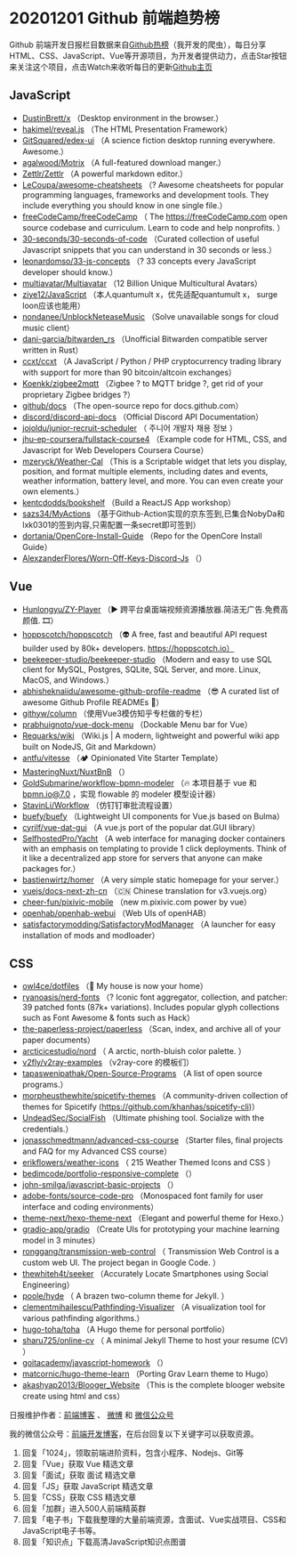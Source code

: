 # 20201201 Github 前端趋势榜

Github 前端开发日报栏目数据来自[Github热榜](http://news.caibaojian.com.cn/)（我开发的爬虫），每日分享HTML、CSS、JavaScript、Vue等开源项目，为开发者提供动力，点击Star按钮来关注这个项目，点击Watch来收听每日的更新[Github主页](https://github.com/kujian/githubTrending)
## JavaScript

* [DustinBrett/x](https://github.com/DustinBrett/x) （Desktop environment in the browser.）
* [hakimel/reveal.js](https://github.com/hakimel/reveal.js) （The HTML Presentation Framework）
* [GitSquared/edex-ui](https://github.com/GitSquared/edex-ui) （A science fiction desktop running everywhere. Awesome.）
* [agalwood/Motrix](https://github.com/agalwood/Motrix) （A full-featured download manger.）
* [Zettlr/Zettlr](https://github.com/Zettlr/Zettlr) （A powerful markdown editor.）
* [LeCoupa/awesome-cheatsheets](https://github.com/LeCoupa/awesome-cheatsheets) （? Awesome cheatsheets for popular programming languages, frameworks and development tools. They include everything you should know in one single file.）
* [freeCodeCamp/freeCodeCamp](https://github.com/freeCodeCamp/freeCodeCamp) （
        The <a href="https://freeCodeCamp.com">https://freeCodeCamp.com</a> open source codebase and curriculum. Learn to code and help nonprofits.
      ）
* [30-seconds/30-seconds-of-code](https://github.com/30-seconds/30-seconds-of-code) （Curated collection of useful Javascript snippets that you can understand in 30 seconds or less.）
* [leonardomso/33-js-concepts](https://github.com/leonardomso/33-js-concepts) （? 33 concepts every JavaScript developer should know.）
* [multiavatar/Multiavatar](https://github.com/multiavatar/Multiavatar) （12 Billion Unique Multicultural Avatars）
* [ziye12/JavaScript](https://github.com/ziye12/JavaScript) （本人quantumult x，优先适配quantumult x， surge loon应该也能用）
* [nondanee/UnblockNeteaseMusic](https://github.com/nondanee/UnblockNeteaseMusic) （Solve unavailable songs for cloud music client）
* [dani-garcia/bitwarden_rs](https://github.com/dani-garcia/bitwarden_rs) （Unofficial Bitwarden compatible server written in Rust）
* [ccxt/ccxt](https://github.com/ccxt/ccxt) （A JavaScript / Python / PHP cryptocurrency trading library with support for more than 90 bitcoin/altcoin exchanges）
* [Koenkk/zigbee2mqtt](https://github.com/Koenkk/zigbee2mqtt) （Zigbee ? to MQTT bridge ?, get rid of your proprietary Zigbee bridges ?）
* [github/docs](https://github.com/github/docs) （The open-source repo for docs.github.com）
* [discord/discord-api-docs](https://github.com/discord/discord-api-docs) （Official Discord API Documentation）
* [jojoldu/junior-recruit-scheduler](https://github.com/jojoldu/junior-recruit-scheduler) （
        주니어 개발자 채용 정보
      ）
* [jhu-ep-coursera/fullstack-course4](https://github.com/jhu-ep-coursera/fullstack-course4) （Example code for HTML, CSS, and Javascript for Web Developers Coursera Course）
* [mzeryck/Weather-Cal](https://github.com/mzeryck/Weather-Cal) （This is a Scriptable widget that lets you display, position, and format multiple elements, including dates and events, weather information, battery level, and more. You can even create your own elements.）
* [kentcdodds/bookshelf](https://github.com/kentcdodds/bookshelf) （Build a ReactJS App workshop）
* [sazs34/MyActions](https://github.com/sazs34/MyActions) （基于Github-Action实现的京东签到,已集合NobyDa和lxk0301的签到内容,只需配置一条secret即可签到）
* [dortania/OpenCore-Install-Guide](https://github.com/dortania/OpenCore-Install-Guide) （Repo for the OpenCore Install Guide）
* [AlexzanderFlores/Worn-Off-Keys-Discord-Js](https://github.com/AlexzanderFlores/Worn-Off-Keys-Discord-Js) （）

## Vue

* [Hunlongyu/ZY-Player](https://github.com/Hunlongyu/ZY-Player) （▶️ 跨平台桌面端视频资源播放器.简洁无广告.免费高颜值. &#x1f39e;）
* [hoppscotch/hoppscotch](https://github.com/hoppscotch/hoppscotch) （&#x1f47d; A free, fast and beautiful API request builder used by 80k+ developers. https://hoppscotch.io）
* [beekeeper-studio/beekeeper-studio](https://github.com/beekeeper-studio/beekeeper-studio) （Modern and easy to use SQL client for MySQL, Postgres, SQLite, SQL Server, and more. Linux, MacOS, and Windows.）
* [abhisheknaiidu/awesome-github-profile-readme](https://github.com/abhisheknaiidu/awesome-github-profile-readme) （&#x1f60e; A curated list of awesome Github Profile READMEs &#x1f4dd;）
* [githyw/column](https://github.com/githyw/column) （使用Vue3模仿知乎专栏做的专栏）
* [prabhuignoto/vue-dock-menu](https://github.com/prabhuignoto/vue-dock-menu) （Dockable Menu bar for Vue）
* [Requarks/wiki](https://github.com/Requarks/wiki) （Wiki.js | A modern, lightweight and powerful wiki app built on NodeJS, Git and Markdown）
* [antfu/vitesse](https://github.com/antfu/vitesse) （&#x1f3d5; Opinionated Vite Starter Template）
* [MasteringNuxt/NuxtBnB](https://github.com/MasteringNuxt/NuxtBnB) （）
* [GoldSubmarine/workflow-bpmn-modeler](https://github.com/GoldSubmarine/workflow-bpmn-modeler) （&#x1f525; 本项目基于 vue 和 bpmn.io@7.0 ，实现 flowable 的 modeler 模型设计器）
* [StavinLi/Workflow](https://github.com/StavinLi/Workflow) （仿钉钉审批流程设置）
* [buefy/buefy](https://github.com/buefy/buefy) （Lightweight UI components for Vue.js based on Bulma）
* [cyrilf/vue-dat-gui](https://github.com/cyrilf/vue-dat-gui) （A vue.js port of the popular dat.GUI library）
* [SelfhostedPro/Yacht](https://github.com/SelfhostedPro/Yacht) （A web interface for managing docker containers with an emphasis on templating to provide 1 click deployments. Think of it like a decentralized app store for servers that anyone can make packages for.）
* [bastienwirtz/homer](https://github.com/bastienwirtz/homer) （A very simple static homepage for your server.）
* [vuejs/docs-next-zh-cn](https://github.com/vuejs/docs-next-zh-cn) （&#x1f1e8;&#x1f1f3; Chinese translation for v3.vuejs.org）
* [cheer-fun/pixivic-mobile](https://github.com/cheer-fun/pixivic-mobile) （new m.pixivic.com power by vue）
* [openhab/openhab-webui](https://github.com/openhab/openhab-webui) （Web UIs of openHAB）
* [satisfactorymodding/SatisfactoryModManager](https://github.com/satisfactorymodding/SatisfactoryModManager) （A launcher for easy installation of mods and modloader）

## CSS

* [owl4ce/dotfiles](https://github.com/owl4ce/dotfiles) （&#x1f3e1; My house is now your home）
* [ryanoasis/nerd-fonts](https://github.com/ryanoasis/nerd-fonts) （? Iconic font aggregator, collection, and patcher: 39 patched fonts (87k+ variations). Includes popular glyph collections such as Font Awesome &amp; fonts such as Hack）
* [the-paperless-project/paperless](https://github.com/the-paperless-project/paperless) （Scan, index, and archive all of your paper documents）
* [arcticicestudio/nord](https://github.com/arcticicestudio/nord) （
        A arctic, north-bluish color palette.
      ）
* [v2fly/v2ray-examples](https://github.com/v2fly/v2ray-examples) （v2ray-core 的模板们）
* [tapaswenipathak/Open-Source-Programs](https://github.com/tapaswenipathak/Open-Source-Programs) （A list of open source programs.）
* [morpheusthewhite/spicetify-themes](https://github.com/morpheusthewhite/spicetify-themes) （A community-driven collection of themes for Spicetify (https://github.com/khanhas/spicetify-cli)）
* [UndeadSec/SocialFish](https://github.com/UndeadSec/SocialFish) （Ultimate phishing tool. Socialize with the credentials.）
* [jonasschmedtmann/advanced-css-course](https://github.com/jonasschmedtmann/advanced-css-course) （Starter files, final projects and FAQ for my Advanced CSS course）
* [erikflowers/weather-icons](https://github.com/erikflowers/weather-icons) （
        215 Weather Themed Icons and CSS
      ）
* [bedimcode/portfolio-responsive-complete](https://github.com/bedimcode/portfolio-responsive-complete) （）
* [john-smilga/javascript-basic-projects](https://github.com/john-smilga/javascript-basic-projects) （）
* [adobe-fonts/source-code-pro](https://github.com/adobe-fonts/source-code-pro) （Monospaced font family for user interface and coding environments）
* [theme-next/hexo-theme-next](https://github.com/theme-next/hexo-theme-next) （Elegant and powerful theme for Hexo.）
* [gradio-app/gradio](https://github.com/gradio-app/gradio) （Create UIs for prototyping your machine learning model in 3 minutes）
* [ronggang/transmission-web-control](https://github.com/ronggang/transmission-web-control) （
        Transmission Web Control is a custom web UI. The project began in Google Code.
      ）
* [thewhiteh4t/seeker](https://github.com/thewhiteh4t/seeker) （Accurately Locate Smartphones using Social Engineering）
* [poole/hyde](https://github.com/poole/hyde) （
        A brazen two-column theme for Jekyll.
      ）
* [clementmihailescu/Pathfinding-Visualizer](https://github.com/clementmihailescu/Pathfinding-Visualizer) （A visualization tool for various pathfinding algorithms.）
* [hugo-toha/toha](https://github.com/hugo-toha/toha) （A Hugo theme for personal portfolio）
* [sharu725/online-cv](https://github.com/sharu725/online-cv) （
        A minimal Jekyll Theme to host your resume (CV)
      ）
* [goitacademy/javascript-homework](https://github.com/goitacademy/javascript-homework) （）
* [matcornic/hugo-theme-learn](https://github.com/matcornic/hugo-theme-learn) （Porting Grav Learn theme to Hugo）
* [akashyap2013/Blooger_Website](https://github.com/akashyap2013/Blooger_Website) （This is the complete blooger website create using html and css）


日报维护作者：[前端博客](http://caibaojian.com.cn/) 、 [微博](http://weibo.com/kujian) 和 [微信公众号](https://open.weixin.qq.com/qr/code?username=caibaojian_com)

我的微信公众号：[前端开发博客](https://open.weixin.qq.com/qr/code?username=caibaojian_com)，在后台回复以下关键字可以获取资源。

1. 回复「1024」，领取前端进阶资料，包含小程序、Nodejs、Git等
2. 回复「Vue」获取 Vue 精选文章
3. 回复「面试」获取 面试 精选文章
4. 回复「JS」获取 JavaScript 精选文章
5. 回复「CSS」获取 CSS 精选文章
6. 回复「加群」进入500人前端精英群
7. 回复「电子书」下载我整理的大量前端资源，含面试、Vue实战项目、CSS和JavaScript电子书等。
8. 回复「知识点」下载高清JavaScript知识点图谱